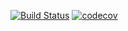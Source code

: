 [![Build Status](https://img.shields.io/endpoint.svg?url=https%3A%2F%2Factions-badge.atrox.dev%2Fs0hv%2Fmanga-rss%2Fbadge%3Fref%3Dmaster&style=flat&label=build&logo=none)](https://actions-badge.atrox.dev/s0hv/manga-rss/goto?ref=master)
[![codecov](https://codecov.io/gh/s0hv/manga-tracker/branch/master/graph/badge.svg?token=QZF00INU73)](https://codecov.io/gh/s0hv/manga-tracker)
